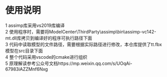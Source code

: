 # 使用说明
1 assimp库采用vs2019库编译  
2 使用程序时，需要将ModelCenter\ThirdParty\assimp\bin\assimp-vc142-mt.dll库拷贝到编译好的程序可执行路径下面  
3 代码中读取模型的文件路径，需要根据实际路径进行修改，本仓库提供了tt.fbx模型在src目录下面  
4 整个代码采用vscode的cmake进行组织  
5 原理解读参考公众号文档https://mp.weixin.qq.com/s/UOqAi-67983iAZZMnf6Nxg
